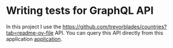 # Writing tests for GraphQL API
In this project I use the https://github.com/trevorblades/countries?tab=readme-ov-file API.
You can query this API directly from this application [application](https://countries.trevorblades.com/graphql).